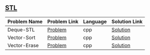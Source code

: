 ## [STL](https://www.hackerrank.com/domains/cpp/stl)

Problem Name|Problem Link|Language|Solution Link
---|---|---|---
Deque-STL|[Problem](https://www.hackerrank.com/challenges/deque-stl/problem)|cpp|[Solution](./deque-stl.cpp)
Vector-Sort|[Problem](https://www.hackerrank.com/challenges/vector-sort/problem)|cpp|[Solution](./vector-sort.cpp)
Vector-Erase|[Problem](https://www.hackerrank.com/challenges/vector-erase/problem)|cpp|[Solution](./vector-erase.cpp)
